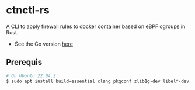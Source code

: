 # ctnctl-rs
A CLI to apply firewall rules to docker container based on eBPF cgroups in Rust. 
- See the Go version [here](https://github.com/ZhengjunHUO/ctnctl)

## Prerequis
```sh
# On Ubuntu 22.04.2
$ sudo apt install build-essential clang pkgconf zlib1g-dev libelf-dev libbpfcc libbpfcc-dev llvm-dev systemtap-sdt-dev gcc-multilib
```
